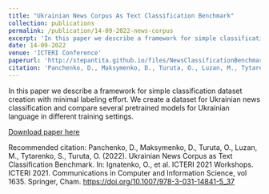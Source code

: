 ```yaml
---
title: "Ukrainian News Corpus As Text Classification Benchmark"
collection: publications
permalink: /publication/14-09-2022-news-corpus
excerpt: 'In this paper we describe a framework for simple classification dataset creation with minimal labeling effort. We create a dataset for Ukrainian news classification and compare several pretrained models for Ukrainian language in different training settings.'
date: 14-09-2022
venue: 'ICTERI Conference'
paperurl: 'http://stepantita.github.io/files/NewsClassificationBenchmark.pdf'
citation: 'Panchenko, D., Maksymenko, D., Turuta, O., Luzan, M., Tytarenko, S., Turuta, O. (2022). Ukrainian News Corpus as Text Classification Benchmark. In: Ignatenko, O., et al. ICTERI 2021 Workshops. ICTERI 2021. Communications in Computer and Information Science, vol 1635. Springer, Cham. https://doi.org/10.1007/978-3-031-14841-5_37'
---
```

In this paper we describe a framework for simple classification dataset creation with minimal labeling effort. We create a dataset for Ukrainian news classification and compare several pretrained models for Ukrainian language in different training settings.

[Download paper here](http://stepantita.github.io/files/NewsClassificationBenchmark.pdf)

Recommended citation: Panchenko, D., Maksymenko, D., Turuta, O., Luzan, M., Tytarenko, S., Turuta, O. (2022). Ukrainian News Corpus as Text Classification Benchmark. In: Ignatenko, O., et al. ICTERI 2021 Workshops. ICTERI 2021. Communications in Computer and Information Science, vol 1635. Springer, Cham. https://doi.org/10.1007/978-3-031-14841-5_37